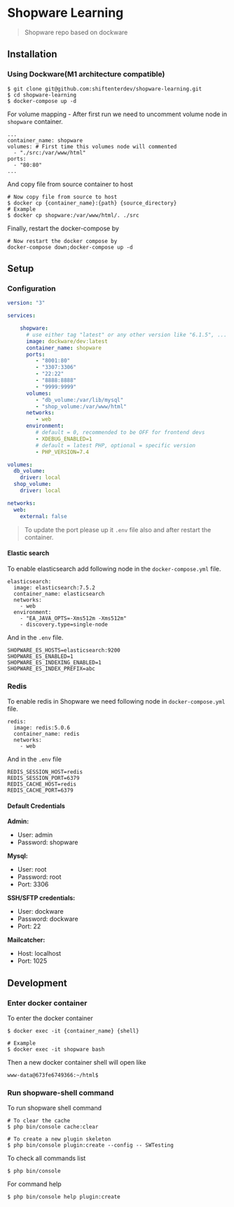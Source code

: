 # Shopware Learning

> Shopware repo based on dockware

## Installation
### Using Dockware(M1 architecture compatible)
```shell
$ git clone git@github.com:shiftenterdev/shopware-learning.git
$ cd shopware-learning
$ docker-compose up -d
```

For volume mapping - After first run we need to uncomment volume node in `shopware` container.
```shell
...
container_name: shopware
volumes: # First time this volumes node will commented
  - "./src:/var/www/html"
ports:
  - "80:80"
...
```

And copy file from source container to host
```shell
# Now copy file from source to host
$ docker cp {container_name}:{path} {source_directory}
# Example
$ docker cp shopware:/var/www/html/. ./src
```

Finally, restart the docker-compose by
```shell
# Now restart the docker compose by
docker-compose down;docker-compose up -d
```

## Setup

### Configuration

```yml
version: "3"

services:

    shopware:
      # use either tag "latest" or any other version like "6.1.5", ...
      image: dockware/dev:latest
      container_name: shopware
      ports:
         - "8001:80"
         - "3307:3306"
         - "22:22"
         - "8888:8888"
         - "9999:9999"
      volumes:
         - "db_volume:/var/lib/mysql"
         - "shop_volume:/var/www/html"
      networks:
         - web
      environment:
         # default = 0, recommended to be OFF for frontend devs
         - XDEBUG_ENABLED=1
         # default = latest PHP, optional = specific version
         - PHP_VERSION=7.4

volumes:
  db_volume:
    driver: local
  shop_volume:
    driver: local

networks:
  web:
    external: false
```

> To update the port please up it `.env` file also and after restart the container.

#### Elastic search

To enable elasticsearch add following node in the `docker-compose.yml` file.

```
elasticsearch:
  image: elasticsearch:7.5.2
  container_name: elasticsearch
  networks:
    - web
  environment:
    - "EA_JAVA_OPTS=-Xms512m -Xms512m"
    - discovery.type=single-node
```

And in the `.env` file.

```
SHOPWARE_ES_HOSTS=elasticsearch:9200
SHOPWARE_ES_ENABLED=1
SHOPWARE_ES_INDEXING_ENABLED=1
SHOPWARE_ES_INDEX_PREFIX=abc
```

### Redis

To enable redis in Shopware we need following node in `docker-compose.yml` file.

```
redis:
  image: redis:5.0.6
  container_name: redis
  networks:
    - web
```

And in the `.env` file

```
REDIS_SESSION_HOST=redis
REDIS_SESSION_PORT=6379
REDIS_CACHE_HOST=redis
REDIS_CACHE_PORT=6379
```

#### Default Credentials

__Admin:__
- User: admin
- Password: shopware

__Mysql:__
- User: root
- Password: root
- Port: 3306

__SSH/SFTP credentials:__
- User: dockware
- Password: dockware
- Port: 22

__Mailcatcher:__
- Host: localhost
- Port: 1025

## Development

### Enter docker container
To enter the docker container
```shell
$ docker exec -it {container_name} {shell}

# Example
$ docker exec -it shopware bash
```
Then a new docker container shell will open like

`www-data@673fe6749366:~/html$`

### Run shopware-shell command
To run shopware shell command
```shell
# To clear the cache
$ php bin/console cache:clear

# To create a new plugin skeleton
$ php bin/console plugin:create --config -- SWTesting
```
To check all commands list
```shell
$ php bin/console
```
For command help
```shell
$ php bin/console help plugin:create
```
